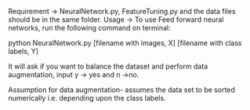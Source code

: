 Requirement -> NeuralNetwork.py, FeatureTuning.py and the data files should be in the same folder.
Usage -> To use Feed forward neural networks, run the following command on terminal:

python NeuralNetwork.py [filename with images, X] [filename with class labels, Y]

It will ask if you want to balance the dataset  and perform data augmentation, input y -> yes and n ->no.

Assumption for data augmentation- assumes the data set to be sorted numerically i.e. depending upon the class labels.